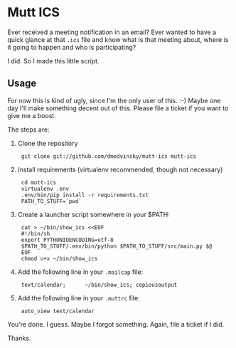 # Mutt ICS

Ever received a meeting notification in an email? Ever wanted to have a quick
glance at that `.ics` file and know what is that meeting about, where is it
going to happen and who is participating?

I did. So I made this little script.

## Usage

For now this is kind of ugly, since I'm the only user of this. :-) Maybe one
day I'll make something decent out of this. Please file a ticket if you want to
give me a boost.

The steps are:

1. Clone the repository

        git clone git://github.com/dmedvinsky/mutt-ics mutt-ics

2. Install requirements (virtualenv recommended, though not necessary)

        cd mutt-ics
        virtualenv .env
        .env/bin/pip install -r requirements.txt
        PATH_TO_STUFF=`pwd`

3. Create a launcher script somewhere in your $PATH:

        cat > ~/bin/show_ics <<EOF
        #!/bin/sh
        export PYTHONIOENCODING=utf-8
        $PATH_TO_STUFF/.env/bin/python $PATH_TO_STUFF/src/main.py $@
        EOF
        chmod u+x ~/bin/show_ics

4. Add the following line in your `.mailcap` file:

        text/calendar;      ~/bin/show_ics; copiousoutput

5. Add the following line in your `.muttrc` file:

        auto_view text/calendar


You're done. I guess. Maybe I forgot something. Again, file a ticket if I did.

Thanks.
